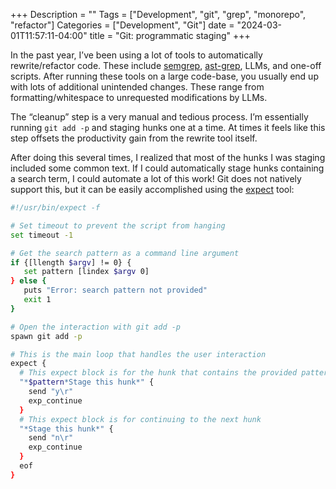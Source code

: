 +++
Description = ""
Tags = ["Development", "git", "grep", "monorepo", "refactor"]
Categories = ["Development", "Git"]
date = "2024-03-01T11:57:11-04:00"
title = "Git: programmatic staging"
+++

In the past year, I’ve been using a lot of tools to automatically rewrite/refactor code. These include  [semgrep](https://semgrep.dev/), [ast-grep](https://ast-grep.github.io/), LLMs, and one-off scripts. After running these tools on a large code-base, you usually end up with lots of additional unintended changes. These range from formatting/whitespace to unrequested modifications by LLMs.

The “cleanup” step is a very manual and tedious process. I’m essentially running `git add -p` and staging hunks one at a time. At times it feels like this step offsets the productivity gain from the rewrite tool itself.

After doing this several times, I realized that most of the hunks I was staging included some common text. If I could automatically stage hunks containing a search term, I could automate a lot of this work! Git does not natively support this, but it can be easily accomplished using the [expect](https://linux.die.net/man/1/expect) tool:

```bash
#!/usr/bin/expect -f

# Set timeout to prevent the script from hanging
set timeout -1

# Get the search pattern as a command line argument
if {[llength $argv] != 0} {
   set pattern [lindex $argv 0]
} else {
   puts "Error: search pattern not provided"
   exit 1
}

# Open the interaction with git add -p
spawn git add -p

# This is the main loop that handles the user interaction
expect {
  # This expect block is for the hunk that contains the provided pattern
  "*$pattern*Stage this hunk*" {
    send "y\r"
    exp_continue
  }
  # This expect block is for continuing to the next hunk
  "*Stage this hunk*" {
    send "n\r"
    exp_continue
  }
  eof
}
```
